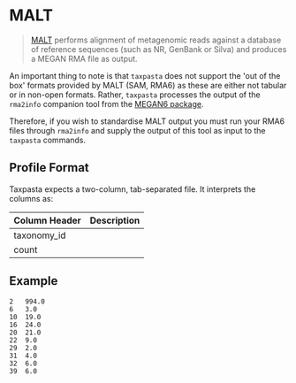 # MALT

<!-- TODO: maybe we should rename these to use MEGAN as actually rma2info is from the MEGAN6 pacakge -->

> [MALT](https://uni-tuebingen.de/fakultaeten/mathematisch-naturwissenschaftliche-fakultaet/fachbereiche/informatik/lehrstuehle/algorithms-in-bioinformatics/software/malt/) performs alignment of metagenomic reads against a database of reference sequences (such as NR, GenBank or Silva) and produces a MEGAN RMA file as output.

An important thing to note is that `taxpasta` does not support the 'out of the box' formats provided by MALT (SAM, RMA6) as these are either not tabular or in non-open formats. Rather, `taxpasta` processes the output of the `rma2info` companion tool from the [MEGAN6 package](https://uni-tuebingen.de/fakultaeten/mathematisch-naturwissenschaftliche-fakultaet/fachbereiche/informatik/lehrstuehle/algorithms-in-bioinformatics/software/megan6/).

Therefore, if you wish to standardise MALT output you must run your RMA6 files through `rma2info` and supply the output of this tool as input to the `taxpasta` commands.

## Profile Format

Taxpasta expects a two-column, tab-separated file. It interprets the columns as:

| Column Header | Description |
| ------------- | ----------- |
| taxonomy_id   |             |
| count         |             |

## Example

```text
2	994.0
6	3.0
10	19.0
16	24.0
20	21.0
22	9.0
29	2.0
31	4.0
32	6.0
39	6.0
```
